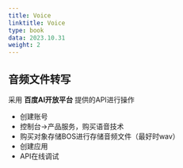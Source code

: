 ```yaml
---
title: Voice
linktitle: Voice
type: book
data: 2023.10.31
weight: 2
---
```


## 音频文件转写

采用 **百度AI开放平台** 提供的API进行操作

+ 创建账号
+ 控制台->产品服务，购买语音技术
+ 购买对象存储BOS进行存储音频文件（最好时wav）
+ 创建应用
+ API在线调试